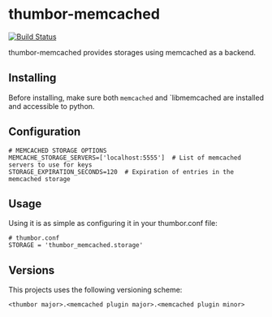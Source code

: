 # thumbor-memcached

[![Build Status](https://travis-ci.org/thumbor-community/thumbor-memcached.svg)](https://travis-ci.org/thumbor-community/thumbor-memcached)

thumbor-memcached provides storages using memcached as a backend.

## Installing

Before installing, make sure both `memcached` and `libmemcached are installed and accessible to python.

## Configuration

```
# MEMCACHED STORAGE OPTIONS
MEMCACHE_STORAGE_SERVERS=['localhost:5555']  # List of memcached servers to use for keys
STORAGE_EXPIRATION_SECONDS=120  # Expiration of entries in the memcached storage
```

## Usage

Using it is as simple as configuring it in your thumbor.conf file:

```
# thumbor.conf
STORAGE = 'thumbor_memcached.storage'
```

## Versions

This projects uses the following versioning scheme:

`<thumbor major>.<memcached plugin major>.<memcached plugin minor>`
